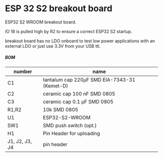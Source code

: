 # ESP 32 S2 breakout board

ESP32 S2 WROOM breakout board.

IO 18 is pulled high by R2 to ensure a correct ESP32 S2 startup.

breakout board has no LDO onboard to test low power applications with an external LDO or just use 3.3V from your USB ttl.



##### BOM

| number | name |
|---| ---|
| C1 | tantalum cap 220µF SMD EIA-7343-31 (Kemet-D) |
| C2 | ceramic cap 100 nF SMD 0805 |
| C3 | ceramic cap 0.1 µF SMD 0805 |
| R1,R2 | 10k SMD 0805 |
| U1 | ESP32-S2-WROOM |
| SW1 | SMD push switch  (opt.) |
| H1 | Pin Header for uploading |
| J1, J2, J3, J4 | pin header |
